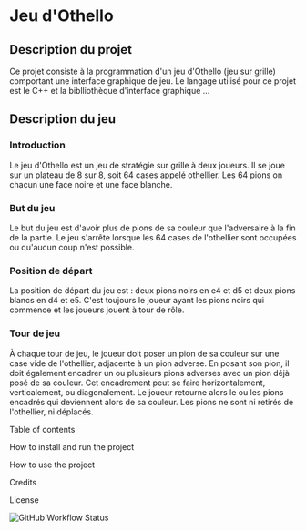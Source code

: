 # Jeu d'Othello 

## Description du projet 

Ce projet consiste à la programmation d'un jeu d'Othello (jeu sur grille) comportant une interface graphique de jeu. 
Le langage utilisé pour ce projet est le C++ et la biblliothèque d'interface graphique ... 

## Description du jeu

### Introduction

Le jeu d'Othello est un jeu de stratégie sur grille à deux joueurs. 
Il se joue sur un plateau de 8 sur 8, soit 64 cases appelé othellier. 
Les 64 pions on chacun une face noire et une face blanche. 

### But du jeu

Le but du jeu est d'avoir plus de pions de sa couleur que l'adversaire à la fin de la partie. 
Le jeu s'arrête lorsque les 64 cases de l'othellier sont occupées ou qu'aucun coup n'est possible. 

### Position de départ 

La position de départ du jeu est : deux pions noirs en e4 et d5 et deux pions blancs en d4 et e5. 
C'est toujours le joueur ayant les pions noirs qui commence et les joueurs jouent à tour de rôle. 

### Tour de jeu

À chaque tour de jeu, le joueur doit poser un pion de sa couleur sur une case vide de l'othellier, adjacente à un pion adverse. 
En posant son pion, il doit également encadrer un ou plusieurs pions adverses avec un pion déjà posé de sa couleur. 
Cet encadrement peut se faire horizontalement, verticalement, ou diagonalement. 
Le joueur retourne alors le ou les pions encadrés qui deviennent alors de sa couleur. 
Les pions ne sont ni retirés de l'othellier, ni déplacés. 

Table of contents 

How to install and run the project 

How to use the project 

Credits 

License

![GitHub Workflow Status](https://img.shields.io/github/workflow/status/{owner}/{repo}/CI?label=build)
